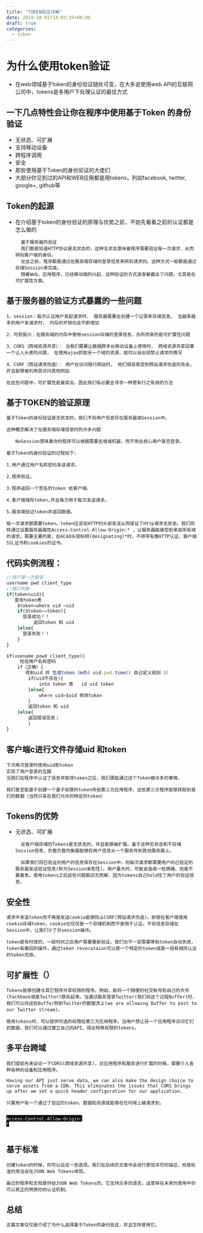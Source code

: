 ```yaml
---
title: "TOKEN验证详解"
date: 2019-10-01T14:03:37+08:00
draft: true
categories:
  - token
---
```

<!--more-->

# 为什么使用token验证

- 在web领域基于token的身份验证随处可变，在大多说使用web API的互联网公司中，tokens是多用户下处理认证的最佳方式

## 一下几点特性会让你在程序中使用基于Token 的身份验证

- 无状态、可扩展
- 支持移动设备
- 跨程序调用
- 安全
- 那些使用基于Token的身份验证的大佬们
- 大部分你见到过的API和WEB应用都是用tokens，列如facebook, twitter, google+, github等

## Token的起源
- 在介绍基于token的身份验证的原理与优势之前，不妨先看看之前的认证都是怎么做的

        基于服务器的验证
        我们都是知道HTTP协议是无状态的，这种无状态意味着程序需要验证每一次请求，从而辨别客户端的身份。
        在这之前，程序都是通过在服务端存储的登录信息来辨别请求的。这种方式一般都是通过存储Session来完成。
        随着Web，应用程序，已经移动端的兴起，这种验证的方式逐渐暴露出了问题。尤其是在可扩展性方面。

## 基于服务器的验证方式暴露的一些问题

    1、session：每次认证用户发起请求时， 服务器需要去创建一个记录来存储信息， 当越来越多的用户发请求时， 内存的开销也会不断增加

    2、可获振兴：在服务端的内存中使用session存储的登录信息，办所而来的是可扩展性问题

    3、CORS（跨域资源共享）： 当我们需要让数据跨多台移动设备上使用时， 跨域资源共享回事一个让人头疼的问题， 在使用ajax抓取另一个域的资源，就可以会出现禁止请求的情况

    4、CSRF（跨站请求伪造）： 用户在访问银行网站时， 他们很容易受到跨站请求伪造的攻击， 并且能够被利用其访问其他网站

    在这些问题中，可扩展性是最突出，因此我们有必要去寻求一种更有行之有效的方法

## 基于TOKEN的验证原理

    基于Token的身份验证是无状态的，我们不将用户信息存在服务器或Session中。

    这种概念解决了在服务端存储信息时的许多问题

    　　NoSession意味着你的程序可以根据需要去增减机器，而不用去担心用户是否登录。

    基于Token的身份验证的过程如下:

    1.用户通过用户名和密码发送请求。

    2.程序验证。

    3.程序返回一个签名的token 给客户端。

    4.客户端储存token,并且每次用于每次发送请求。

    5.服务端验证token并返回数据。

    每一次请求都需要token。token应该在HTTP的头部发送从而保证了Http请求无状态。我们同样通过设置服务器属性Access-Control-Allow-Origin:* ，让服务器能接受到来自所有域的请求。需要主要的是，在ACAO头部标明(designating)*时，不得带有像HTTP认证，客户端SSL证书和cookies的证书。

## 代码实例流程：

```js
//用户第一次登录
username pwd client_type 
//接口判断
if(token&uid){
   查询token表
    $token=where uid =uid 
    if($token==token){
      登录成功！！
          返回token 和 uid
    }else{
      登录失败！！
    }
}

if(usename powd client_type){
     检验用户名和密码
    if（正确）{
       得到uid 并 生成token（md5( uid.pwd.time() 自己定义规则 )）
        if(uid不存在){
            into token 表   id uid token
        }else{
            where uid=$uid 修改token
        }
        返回token 和 uid
    }else{
        返回错误信息；    
        }
}

```

## 客户端c进行文件存储uid 和token

    下次再次登录时使用uid和token
    实现了用户登录的互踢
    当我们在程序中认证了信息并取得token之后，我们便能通过这个Token做许多的事情。

    我们甚至能基于创建一个基于权限的token传给第三方应用程序，这些第三方程序能够获取到我们的数据（当然只有在我们允许的特定的token）

## Tokens的优势
- 无状态、可扩展

        在客户端存储的Tokens是无状态的，并且能够被扩展。基于这种无状态和不存储Session信息，负载负载均衡器能够将用户信息从一个服务传到其他服务器上。

        如果我们将已验证的用户的信息保存在Session中，则每次请求都需要用户向已验证的服务器发送验证信息(称为Session亲和性)。用户量大时，可能会造成一些拥堵。但是不要着急。使用tokens之后这些问题都迎刃而解，因为tokens自己hold住了用户的验证信息。

## 安全性

    请求中发送token而不再是发送cookie能够防止CSRF(跨站请求伪造)。即使在客户端使用cookie存储token，cookie也仅仅是一个存储机制而不是用于认证。不将信息存储在Session中，让我们少了对session操作。 

    token是有时效的，一段时间之后用户需要重新验证。我们也不一定需要等到token自动失效，token有撤回的操作，通过token revocataion可以使一个特定的token或是一组有相同认证的token无效。

## 可扩展性（）

    Tokens能够创建与其它程序共享权限的程序。例如，能将一个随便的社交帐号和自己的大号(Fackbook或是Twitter)联系起来。当通过服务登录Twitter(我们将这个过程Buffer)时，我们可以将这些Buffer附到Twitter的数据流上(we are allowing Buffer to post to our Twitter stream)。

    使用tokens时，可以提供可选的权限给第三方应用程序。当用户想让另一个应用程序访问它们的数据，我们可以通过建立自己的API，得出特殊权限的tokens。

## 多平台跨域

    我们提前先来谈论一下CORS(跨域资源共享)，对应用程序和服务进行扩展的时候，需要介入各种各种的设备和应用程序。

    Having our API just serve data, we can also make the design choice to serve assets from a CDN. This eliminates the issues that CORS brings up after we set a quick header configuration for our application.

    只要用户有一个通过了验证的token，数据和资源就能够在任何域上被请求到。

<span style="margin:0px; padding:0px; color:rgb(255,255,255); background-color:rgb(0,0,0)"><code class=" language-javascript" style="margin:0px; padding:0px">          Access<span class="token operator" style="margin:0px; padding:0px">-Control<span class="token operator" style="margin:0px; padding:0px">-Allow<span class="token operator" style="margin:0px; padding:0px">-Origin<span class="token punctuation" style="margin:0px; padding:0px">: <span class="token operator" style="margin:0px; padding:0px">*       <br style="margin:0px; padding:0px" /></span></span></span></span></span></code></span>

## 基于标准

    创建token的时候，你可以设定一些选项。我们在后续的文章中会进行更加详尽的描述，但是标准的用法会在JSON Web Tokens体现。

    最近的程序和文档是供给JSON Web Tokens的。它支持众多的语言。这意味在未来的使用中你可以真正的转换你的认证机制。

## 总结
    这篇文章仅仅是介绍了为什么选择基于Token的身份验证，并且怎样使用它。

